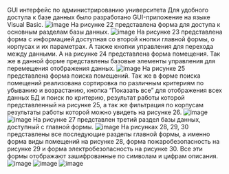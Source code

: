 GUI интерфейс по администрированию университета
Для удобного доступа к базе данных было разработано GUI-приложение на языке Visual Basic.
![image](https://github.com/user-attachments/assets/863e5d24-5597-4946-8336-9c7d58aaea91)
На рисунке 22 представлена форма для доступа к основным разделам базы данных.
![image](https://github.com/user-attachments/assets/336255e3-b185-485b-84b7-06f487882e80)
На рисунке 23 представлена форма с информацией доступная со второй кнопки главной формы, о корпусах и их параметрах. А также кнопки управления для перехода между данными. А на рисунке 24 представлена форма помещения. Так же в данной форме представлены базовые элементы управления для перемещения отображения данных.
![image](https://github.com/user-attachments/assets/a5e8a7cf-29e5-4b15-924a-3c3aa90c738e)
На рисунке 25 представлена форма поиска помещений. Так же в форме поиска помещений реализована сортировка по различным критериям по убыванию и возрастанию, кнопка “Показать все” для отображения всех данных БД и поиск по критерию,  результат работы которой представленный на рисунке 25, а так же фильтрация по корпусам результаты работы которой можно увидеть на рисунке 26.
![image](https://github.com/user-attachments/assets/04d3d642-6e49-4936-8acd-c30fb5ccef92)
![image](https://github.com/user-attachments/assets/542f9dd7-785d-4915-8e45-874b3e534ca3)
На рисунке 27 представлен третий раздел базы данных, доступный с главной формы.
![image](https://github.com/user-attachments/assets/446928ed-9607-41d6-b3d3-8f807cd176e0)
На рисунках 28, 29, 30 представлены все последующие разделы главной формы, а именно форма виды помещений на рисунке 28, форма пожаробезопасность на рисунке 29 и форма электробезопасность на рисунке 30. Все эти формы отображают зашифрованные по символам и цифрам описания.
![image](https://github.com/user-attachments/assets/de730439-6c06-4e80-8b97-73c3fff7460f)
![image](https://github.com/user-attachments/assets/07700794-6b30-411d-b1f6-2186841330f6)
![image](https://github.com/user-attachments/assets/327b7e12-83c3-4caa-be69-89784716efef)



